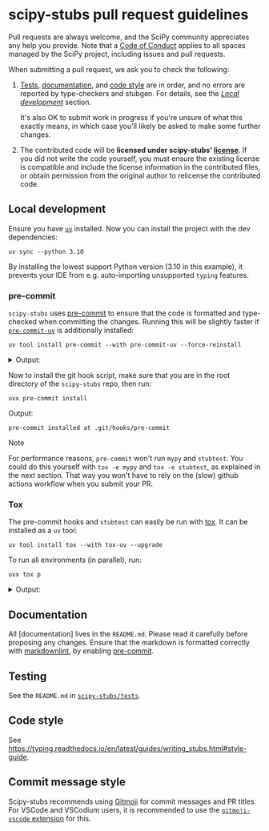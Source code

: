 # scipy-stubs pull request guidelines

Pull requests are always welcome, and the SciPy community appreciates any help you
provide. Note that a [Code of Conduct][coc] applies to all spaces managed by the
SciPy project, including issues and pull requests.

When submitting a pull request, we ask you to check the following:

1. [Tests](#testing), [documentation](#documentation), and [code style](#code-style)
   are in order, and no errors are reported by type-checkers and stubgen.
   For details, see the [*Local development*](#local-development) section.

   It's also OK to submit work in progress if you're unsure of what this exactly means,
   in which case you'll likely be asked to make some further changes.

1. The contributed code will be **licensed under scipy-stubs' [license]**.
   If you did not write the code yourself, you must ensure the existing license is
   compatible and include the license information in the contributed files, or obtain
   permission from the original author to relicense the contributed code.

## Local development

Ensure you have [`uv`](https://docs.astral.sh/uv/getting-started/installation/)
installed. Now you can install the project with the dev dependencies:

```shell
uv sync --python 3.10
```

By installing the lowest support Python version (3.10 in this example), it prevents
your IDE from e.g. auto-importing unsupported `typing` features.

### pre-commit

`scipy-stubs` uses [pre-commit](https://pre-commit.com/) to ensure that the code is
formatted and type-checked when committing the changes. Running this will be slightly
faster if [`pre-commit-uv`](https://github.com/tox-dev/pre-commit-uv) is additionally
installed:

```shell
uv tool install pre-commit --with pre-commit-uv --force-reinstall
```

<details>
<summary>Output:</summary>

```plaintext
Resolved 11 packages in 74ms
Prepared 11 packages in 1ms
Uninstalled 11 packages in 9ms
Installed 11 packages in 10ms
 ~ cfgv==3.4.0
 ~ distlib==0.3.9
 ~ filelock==3.17.0
 ~ identify==2.6.6
 ~ nodeenv==1.9.1
 ~ platformdirs==4.3.6
 ~ pre-commit==4.1.0
 ~ pre-commit-uv==4.1.4
 ~ pyyaml==6.0.2
 ~ uv==0.5.23
 ~ virtualenv==20.29.1
Installed 1 executable: pre-commit
```

</details>

Now to install the git hook script, make sure that you are in the root directory of the
`scipy-stubs` repo, then run:

```shell
uvx pre-commit install
```

Output:

```plaintext
pre-commit installed at .git/hooks/pre-commit
```

> [!NOTE]
> For performance reasons, `pre-commit` won't run `mypy` and `stubtest`. You could do
> this yourself with `tox -e mypy` and `tox -e stubtest`, as explained in the next
> section. That way you won't have to rely on the (slow) github actions workflow when
> you submit your PR.

### Tox

The pre-commit hooks and `stubtest` can easily be run with
[tox](https://github.com/tox-dev/tox). It can be installed as a `uv` tool:

```shell
uv tool install tox --with tox-uv --upgrade
```

To run all environments (in parallel), run:

```shell
uvx tox p
```

<details>
<summary>Output:</summary>

```plaintext
lint: OK ✔ in 0.52 seconds
pre-commit: OK ✔ in 2.59 seconds
3.11: OK ✔ in 21.59 seconds
mypy: OK ✔ in 21.62 seconds
pyright: OK ✔ in 25.23 seconds
3.10: OK ✔ in 25.4 seconds
3.12: OK ✔ in 38.71 seconds
  pre-commit: OK (2.59=setup[0.03]+cmd[2.56] seconds)
  lint: OK (0.52=setup[0.04]+cmd[0.41,0.03,0.05] seconds)
  pyright: OK (25.23=setup[0.03]+cmd[25.20] seconds)
  mypy: OK (21.62=setup[0.03]+cmd[21.59] seconds)
  3.13: OK (53.28=setup[0.03]+cmd[53.25] seconds)
  3.12: OK (38.71=setup[0.03]+cmd[38.68] seconds)
  3.11: OK (21.59=setup[0.03]+cmd[21.55] seconds)
  3.10: OK (25.40=setup[0.03]+cmd[25.36] seconds)
  congratulations :) (53.35 seconds)
```

</details>

## Documentation

All [documentation] lives in the `README.md`. Please read it carefully before proposing
any changes. Ensure that the markdown is formatted correctly with
[markdownlint](https://github.com/DavidAnson/markdownlint/tree/main), by enabling
[pre-commit](#pre-commit).

## Testing

See the `README.md` in [`scipy-stubs/tests`][tests].

## Code style

See <https://typing.readthedocs.io/en/latest/guides/writing_stubs.html#style-guide>.

## Commit message style

Scipy-stubs recommends using [Gitmoji](https://gitmoji.dev/) for commit messages and PR
titles. For VSCode and VSCodium users, it is recommended to use the
[`gitmoji-vscode` extension](https://github.com/seatonjiang/gitmoji-vscode) for this.

[coc]: https://docs.scipy.org/doc/scipy/dev/conduct/code_of_conduct.html
[license]: https://github.com/scipy/scipy-stubs/blob/master/LICENSE
[tests]: https://github.com/scipy/scipy-stubs/tree/master/tests
